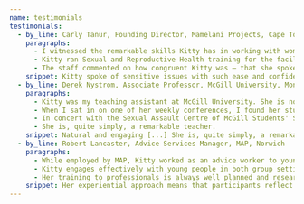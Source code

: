 ```yaml
---
name: testimonials
testimonials:
  - by_line: Carly Tanur, Founding Director, Mamelani Projects, Cape Town
    paragraphs:
      - I witnessed the remarkable skills Kitty has in working with women and with young people while she volunteered for our organisation in Cape Town. She was able to build relationships easily regardless of cultural barriers, and always acted professionally, remaining sensitive to contextual issues.
      - Kitty ran Sexual and Reproductive Health training for the facilitators of both our health and our youth programmes. Kitty prepared these sessions meticulously, and created materials that we are able to use long after she has left. She designed an appropriate intervention, aimed at where the participants were at in their development, and in line with the content that they needed to understand. She was flexible, adjusting to the group dynamics, and held the learning space delicately, ensuring all were included and valued.
      - The staff commented on how congruent Kitty was – that she spoke of sensitive issues with such ease and confidence that it made them, too, feel comfortable to open up, ask questions and share from their own experiences.
    snippet: Kitty spoke of sensitive issues with such ease and confidence that participants felt comfortable to open up, ask questions and share
  - by_line: Derek Nystrom, Associate Professor, McGill University, Montreal
    paragraphs:
      - Kitty was my teaching assistant at McGill University. She is not only organized, prepared and responsible, but also one of the most natural and engaging instructors with whom I have ever worked.
      - When I sat in on one of her weekly conferences, I found her students quite eager to contribute to the conversation, which spoke to the excellent classroom environment Kitty had engineered. She did a great job of intervening at the right times without taking over, which in turn let her students have “ownership” over the discussion.
      - In concert with the Sexual Assault Centre of McGill Students' Society, Kitty developed a valuable training session on sexual harassment issues for our teaching assistants. The intelligence and insight with which Kitty designed this training further proved her mature and thoughtful understanding of pedagogical issues of all kinds.
      - She is, quite simply, a remarkable teacher.
    snippet: Natural and engaging [...] She is, quite simply, a remarkable teacher
  - by_line: Robert Lancaster, Advice Services Manager, MAP, Norwich
    paragraphs:
      - While employed by MAP, Kitty worked as an advice worker to young people aged 11-25 and trainer to professionals in partner agencies.
      - Kitty engages effectively with young people in both group settings and one-to-one with those in crisis and distress. Her group work is always engaging, active and fun, encouraging young people to engage with poignant issues that affect their lives. Kitty helps young people question their own assumptions and realise the impact they have on others. She relates to young people thoughtfully and creatively, with interest and warmth, and in a non-patronising way.
      - Her training to professionals is always well planned and researched, combining theory and practice. Her experiential approach means that participants reflect in a way that has a real impact on their practice.
    snippet: Her experiential approach means that participants reflect in a way that has a real impact
---
```

